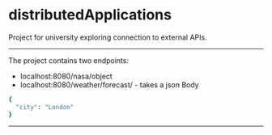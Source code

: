 # distributedApplications
Project for university exploring connection to external APIs.

---
The project contains two endpoints:
* localhost:8080/nasa/object
* localhost:8080/weather/forecast/ - takes a json Body 
 ```bash
{
   "city": "London"
}
```
---
